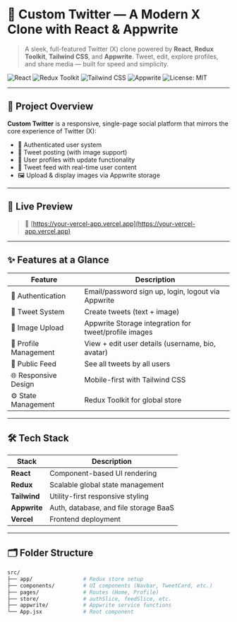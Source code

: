 # 📱 Custom Twitter — A Modern X Clone with React & Appwrite

> A sleek, full-featured Twitter (X) clone powered by **React**, **Redux Toolkit**, **Tailwind CSS**, and **Appwrite**. Tweet, edit, explore profiles, and share media — built for speed and simplicity.

![React](https://img.shields.io/badge/React-18-blue?logo=react)
![Redux Toolkit](https://img.shields.io/badge/Redux--Toolkit-%40reduxjs%2Ftoolkit-purple?logo=redux)
![Tailwind CSS](https://img.shields.io/badge/TailwindCSS-3.4-06b6d4?logo=tailwindcss)
![Appwrite](https://img.shields.io/badge/Appwrite-BaaS-ff2d55?logo=appwrite)
![License: MIT](https://img.shields.io/badge/License-MIT-green.svg)

---

## 📌 Project Overview

**Custom Twitter** is a responsive, single-page social platform that mirrors the core experience of Twitter (X):

- 🔐 Authenticated user system
- 📝 Tweet posting (with image support)
- 👤 User profiles with update functionality
- 🧾 Tweet feed with real-time user content
- 🖼 Upload & display images via Appwrite storage

---

## 🔗 Live Preview

> 🚀 [https://your-vercel-app.vercel.app](https://your-vercel-app.vercel.app)

---

## ✨ Features at a Glance

| Feature                     | Description                                             |
|----------------------------|---------------------------------------------------------|
| 👥 Authentication          | Email/password sign up, login, logout via Appwrite     |
| 📝 Tweet System            | Create tweets (text + image)          |
| 📸 Image Upload            | Appwrite Storage integration for tweet/profile images   |
| 🧑 Profile Management      | View + edit user details (username, bio, avatar)        |
| 🧾 Public Feed             | See all tweets by all users                             |
| 🌐 Responsive Design       | Mobile-first with Tailwind CSS                          |
| ⚙️ State Management        | Redux Toolkit for global store                          |

---

## 🛠 Tech Stack

| Stack        | Description                            |
|--------------|----------------------------------------|
| **React**    | Component-based UI rendering           |
| **Redux**    | Scalable global state management       |
| **Tailwind** | Utility-first responsive styling       |
| **Appwrite** | Auth, database, and file storage BaaS  |
| **Vercel**   | Frontend deployment                    |

---

## 🗂 Folder Structure

```bash
src/
├── app/                # Redux store setup
├── components/         # UI components (Navbar, TweetCard, etc.)
├── pages/              # Routes (Home, Profile)
├── store/              # authSlice, feedSlice, etc.
├── appwrite/           # Appwrite service functions
└── App.jsx             # Root component
